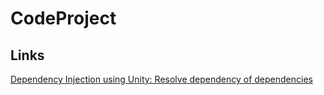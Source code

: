 
# CodeProject

## Links

[Dependency Injection using Unity: Resolve dependency of dependencies](https://www.codeproject.com/Articles/1234518/Dependency-Injection-using-Unity-Resolve-dependenc)
